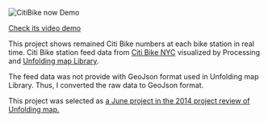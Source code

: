 ![CitiBike now Demo](https://media.giphy.com/media/3ov9jKRQcWlGisRYhq/giphy.gif)

[Check its video demo](https://vimeo.com/112715676)

This project shows remained Citi Bike numbers at each bike station in real time. Citi Bike station feed data from <a href="https://www.citibikenyc.com/system-data">Citi Bike NYC</a> visualized by Processing and <a href="http://unfoldingmaps.org/" target="_blank">Unfolding map Library</a>. 

The feed data was not provide with GeoJson format used in Unfolding map Library. Thus, I converted the raw data to GeoJson format. 

This project was selected as <a href="http://unfoldingmaps.org/2014unfolded.html" target="_blank"> a June project in the 2014 project review of Unfolding map.</a>

